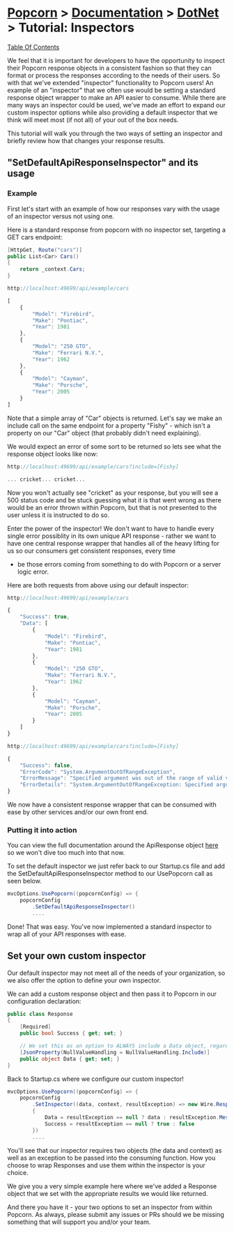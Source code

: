 # [Popcorn](../../README.md) > [Documentation](../Documentation.md) > [DotNet](DotNetDocumentation.md) > Tutorial: Inspectors

[Table Of Contents](../../docs/TableOfContents.md)

We feel that it is important for developers to have the opportunity to inspect their Popcorn response objects in a consistent fashion so that 
they can format or process the responses according to the needs of their users. So with that we've extended "inspector" functionality to Popcorn users! 
An example of an "inspector" that we often use would be setting a standard response object wrapper to make an
API easier to consume. While there are many ways an inspector could be used, we've made an effort to expand our custom inspector options while also providing
a default inspector that we think will meet most (if not all) of your out of the box needs.

This tutorial will walk you through the two ways of setting an inspector and briefly review how that changes your response results.

## "SetDefaultApiResponseInspector" and its usage

### Example
First let's start with an example of how our responses vary with the usage of an inspector versus not using one.

Here is a standard response from popcorn with no inspector set, targeting a GET cars endpoint:
```csharp
[HttpGet, Route("cars")]
public List<Car> Cars()
{
    return _context.Cars;
}
```

```javascript
http://localhost:49699/api/example/cars

[
    {
        "Model": "Firebird",
        "Make": "Pontiac",
        "Year": 1981
    },
    {
        "Model": "250 GTO",
        "Make": "Ferrari N.V.",
        "Year": 1962
    },
    {
        "Model": "Cayman",
        "Make": "Porsche",
        "Year": 2005
    }
]
```

Note that a simple array of "Car" objects is returned. Let's say we make an include call on the same endpoint
for a property "Fishy" - which isn't a property on our "Car" object (that probably didn't need explaining).


We would expect an error of some sort to be returned so lets see what the response object looks like now:

```javascript
http://localhost:49699/api/example/cars?include=[Fishy]

... cricket... cricket...
```

Now you won't actually see "cricket" as your response, but you will see a 500 status code and be stuck guessing what it is that went wrong 
as there would be an error thrown within Popcorn, but that is not presented to the user unless it is instructed to do so.


Enter the power of the inspector! We don't want to have to handle every single error possiblity in its own unique API response - rather
we want to have one central response wrapper that handles all of the heavy lifting for us so our consumers get consistent responses, every time
- be those errors coming from something to do with Popcorn or a server logic error.


Here are both requests from above using our default inspector:

```javascript
http://localhost:49699/api/example/cars

{
    "Success": true,
    "Data": [
        {
            "Model": "Firebird",
            "Make": "Pontiac",
            "Year": 1981
        },
        {
            "Model": "250 GTO",
            "Make": "Ferrari N.V.",
            "Year": 1962
        },
        {
            "Model": "Cayman",
            "Make": "Porsche",
            "Year": 2005
        }
    ]
}
```

```javascript
http://localhost:49699/api/example/cars?include=[Fishy]

{
    "Success": false,
    "ErrorCode": "System.ArgumentOutOfRangeException",
    "ErrorMessage": "Specified argument was out of the range of valid values.\r\nParameter name: Fishy",
    "ErrorDetails": "System.ArgumentOutOfRangeException: Specified argument was out of the range of valid values.\r\nParameter name: Fishy\r\n  ... etc. ... etc."
}
```

We now have a consistent response wrapper that can be consumed with ease by other services and/or our own front end.

### Putting it into action

You can view the full documentation around the ApiResponse object [here](PopcornStandard/Implementation/ApiResponse.cs) so we won't dive too much into that now.

To set the default inspector we just refer back to our Startup.cs file and add the SetDefaultApiResponseInspector method to our UsePopcorn call as seen below.
```csharp
mvcOptions.UsePopcorn((popcornConfig) => {
    popcornConfig
        .SetDefaultApiResponseInspector()
		....
```

Done! That was easy. You've now implemented a standard inspector to wrap all of your API responses with ease.


## Set your own custom inspector

Our default inspector may not meet all of the needs of your organization, so we also offer the option to define your own inspector.

We can add a custom response object and then pass it to Popcorn in our configuration declaration:
```csharp
public class Response
{
    [Required]
    public bool Success { get; set; }

	// We set this as an option to ALWAYS include a Data object, regardless if there is no data passed from the server
    [JsonProperty(NullValueHandling = NullValueHandling.Include)]
    public object Data { get; set; }
}
```

Back to Startup.cs where we configure our custom inspector!

```csharp
mvcOptions.UsePopcorn((popcornConfig) => {
    popcornConfig
        .SetInspector((data, context, resultException) => new Wire.Response 
		{ 
			Data = resultException == null ? data : resultException.Message, 
			Success = resultException == null ? true : false 
		})
		....
```

You'll see that our inspector requires two objects (the data and context) as well as an exception to be passed into the consuming function. 
How you choose to wrap Responses and use them within the inspector is your choice.

We give you a very simple example here where we've added a Response object that we set with the appropriate results we would like returned.

And there you have it - your two options to set an inspector from within Popcorn. As always, please submit any issues or PRs should we be missing something
that will support you and/or your team.